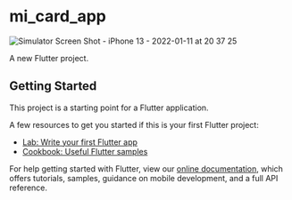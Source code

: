 # mi_card_app
![Simulator Screen Shot - iPhone 13 - 2022-01-11 at 20 37 25](https://user-images.githubusercontent.com/74289654/148967936-ee810f9d-31e5-4715-bfe7-d63c60330c59.png)

A new Flutter project.

## Getting Started

This project is a starting point for a Flutter application.

A few resources to get you started if this is your first Flutter project:

- [Lab: Write your first Flutter app](https://flutter.dev/docs/get-started/codelab)
- [Cookbook: Useful Flutter samples](https://flutter.dev/docs/cookbook)

For help getting started with Flutter, view our
[online documentation](https://flutter.dev/docs), which offers tutorials,
samples, guidance on mobile development, and a full API reference.
